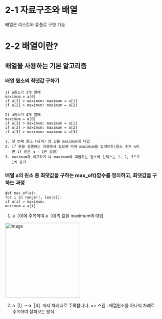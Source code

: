 # 2-1 자료구조와 배열
배열은 리스트와 튜플로 구현 가능
# 2-2 배열이란?
## 배열을 사용하는 기본 알고리즘
### 배열 원소의 최댓값 구하기
    1) a원소가 3개 일때
    maximum = a[0]
    if a[1] > maximum: maximum = a[1]
    if a[2] > maximum: maximum = a[2]

    2) a원소가 4개 일때
    maximum = a[0]
    if a[1] > maximum: maximum = a[1]
    if a[2] > maximum: maximum = a[2]
    if a[3] > maximum: maximum = a[3]

    1. 첫 번째 원소（a[이）의 값을 maximum에 대입
    2. if 문을 실행하는 과정에서 필요에 따라 maximum을 업데이트(원소 수가 n이 
       면 if 문은 n - 1번 실행)
    3. maximum과 비교하거 나 maximum에 대입하는 원소의 인덱스는 1, 2, 3으로
       1씩 증가

### 배열 a의 원소 중 최댓값을 구하는 max_of()함수를 정의하고, 최댓값을 구하는 과정

    def max_of(a):
    for i in range(!, len(a)):
    if a[i] > maximum:
    maximum = a[i]
1) a［0]에 주목하여 a［0]의 값을 maximum에 대입

<img width="245" alt="image" src="https://github.com/yoonandmoon/2023-Algorithm-Study-purDA/assets/99366732/90739ca8-9e50-470c-9f39-812620fa9f54">

2)  a［l］〜a［4］까지 차례대로 주목합니다. 
=> 스캔 : 배열원소를 하나씩 차례로 주목하여 살펴보는 방식
